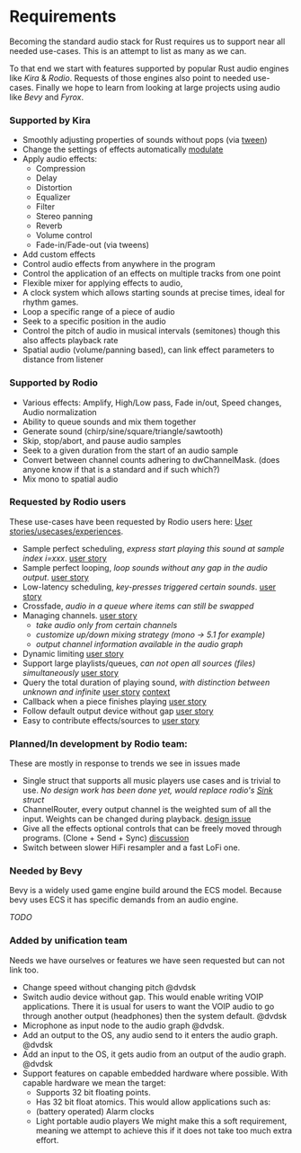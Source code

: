 # Requirements
Becoming the standard audio stack for Rust requires us to support near all needed use-cases. This is an attempt to list as many as we can. 

To that end we start with features supported by popular Rust audio engines like *Kira* & *Rodio*. Requests of those engines also point to needed use-cases. Finally we hope to learn from looking at large projects using audio like *Bevy* and *Fyrox*.

### Supported by Kira

- Smoothly adjusting properties of sounds without pops (via [tween](https://docs.rs/kira/latest/kira/struct.Tween.html))
- Change the settings of effects automatically [modulate](https://docs.rs/kira/latest/kira/modulator/index.html)
- Apply audio effects: 
  - Compression
  - Delay
  - Distortion
  - Equalizer
  - Filter
  - Stereo panning
  - Reverb
  - Volume control
  - Fade-in/Fade-out (via tweens)
- Add custom effects
- Control audio effects from anywhere in the program
- Control the application of an effects on multiple tracks from one point
- Flexible mixer for applying effects to audio, 
- A clock system which allows starting sounds at precise times, ideal for rhythm games. 
- Loop a specific range of a piece of audio
- Seek to a specific position in the audio 
- Control the pitch of audio in musical intervals (semitones) though this also
  affects playback rate
- Spatial audio (volume/panning based), can link effect parameters to distance
  from listener

### Supported by Rodio

* Various effects: Amplify, High/Low pass, Fade in/out, Speed changes, Audio normalization
* Ability to queue sounds and mix them together
* Generate sound (chirp/sine/square/triangle/sawtooth)
* Skip, stop/abort, and pause audio samples
* Seek to a given duration from the start of an audio sample
* Convert between channel counts adhering to dwChannelMask. (does anyone know if that is a standard and if such which?)
* Mix mono to spatial audio

### Requested by Rodio users

These use-cases have been requested by Rodio users here: [User stories/usecases/experiences](https://github.com/RustAudio/rodio/issues/626).

- Sample perfect scheduling, *express start playing this sound at sample index i=xxx*. [user story](https://github.com/RustAudio/rodio/issues/626#issuecomment-2425839614)
- Sample perfect looping, *loop sounds without any gap in the audio output*. [user story](https://github.com/RustAudio/rodio/issues/626#issuecomment-2425839614)
- Low-latency scheduling, *key-presses triggered certain sounds*. [user story](https://github.com/RustAudio/rodio/issues/626#issuecomment-2425839614)
- Crossfade, *audio in a queue where items can still be swapped*
- Managing channels. [user story](https://github.com/RustAudio/rodio/issues/626#issuecomment-2470118600)
  - *take audio only from certain channels*
  - *customize up/down mixing strategy (mono -> 5.1 for example)*
  - *output channel information available in the audio graph*
- Dynamic limiting [user story](https://github.com/RustAudio/rodio/issues/626#issuecomment-2593811346)
- Support large playlists/queues, *can not open all sources (files) simultaneously* [user story](https://github.com/RustAudio/rodio/issues/626#issuecomment-2599643841)
- Query the total duration of playing sound, *with distinction between unknown and infinite* [user story](https://github.com/RustAudio/rodio/issues/626#issuecomment-2599643841) [context](https://github.com/RustAudio/rodio/issues/626#issuecomment-2661094585)
- Callback when a piece finishes playing [user story](https://github.com/RustAudio/rodio/issues/626#issuecomment-2599643841)
- Follow default output device without gap [user story](https://github.com/RustAudio/rodio/issues/626#issuecomment-2599643841)
- Easy to contribute effects/sources to [user story](https://github.com/RustAudio/rodio/issues/626#issuecomment-2599643841)

### Planned/In development by Rodio team:
These are mostly in response to trends we see in issues made

- Single struct that supports all music players use cases and is trivial to use. *No design work has been done yet, would replace rodio's [Sink](https://docs.rs/rodio/latest/rodio/struct.Sink.html) struct*
- ChannelRouter, every output channel is the weighted sum of all the input. Weights can be changed during playback. [design issue](https://github.com/RustAudio/rodio/issues/653)
- Give all the effects optional controls that can be freely moved through programs. (Clone + Send + Sync) [discussion](https://github.com/RustAudio/rodio/issues/658)
- Switch between slower HiFi resampler and a fast LoFi one.

### Needed by Bevy
Bevy is a widely used game engine build around the ECS model. Because bevy uses ECS it has specific demands from an audio engine.

*TODO*


### Added by unification team
Needs we have ourselves or features we have seen requested but can not link too.

- Change speed without changing pitch @dvdsk
- Switch audio device without gap. This would enable writing VOIP applications. There it is usual for users to want the VOIP audio to go through another output (headphones) then the system default. @dvdsk
- Microphone as input node to the audio graph @dvdsk. 
- Add an output to the OS, any audio send to it enters the audio graph. @dvdsk
- Add an input to the OS, it gets audio from an output of the audio graph. @dvdsk
- Support features on capable embedded hardware where possible. With capable hardware we mean the target:
    - Supports 32 bit floating points.
    - Has 32 bit float atomics.
  This would allow applications such as: 
    - (battery operated) Alarm clocks
    - Light portable audio players
  We might make this a soft requirement, meaning we attempt to achieve this if it does not take too much extra effort.
